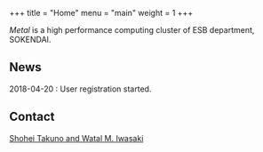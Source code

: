 +++
title = "Home"
menu = "main"
weight = 1
+++

*Metal* is a high performance computing cluster of ESB department, SOKENDAI.

## News

2018-04-20
: User registration started.


## Contact

[Shohei Takuno and Watal M. Iwasaki](mailto:takuno_shohei@soken.ac.jp?subject=[metal-sokendai]&cc=iwasakiwt@soken.ac.jp)
